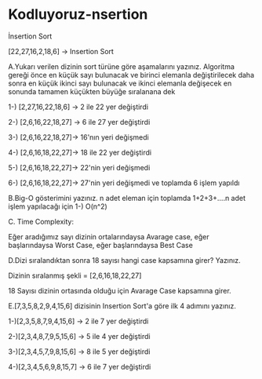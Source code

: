 # Kodluyoruz-nsertion

İnsertion Sort

[22,27,16,2,18,6] -> Insertion Sort

A.Yukarı verilen dizinin sort türüne göre aşamalarını yazınız.
Algoritma gereği önce en küçük sayı bulunacak ve birinci elemanla değiştirilecek 
daha sonra en küçük ikinci sayı bulunacak ve ikinci elemanla değişecek en sonunda 
tamamen küçükten büyüğe sıralanana dek

1-) [2,27,16,22,18,6] -> 2 ile 22  yer değiştirdi

2-) [2,6,16,22,18,27] -> 6 ile 27  yer değiştirdi

3-) [2,6,16,22,18,27]-> 16'nın yeri değişmedi

4-) [2,6,16,18,22,27]-> 18 ile 22  yer değiştirdi

5-) [2,6,16,18,22,27]-> 22'nin yeri değişmedi

6-) [2,6,16,18,22,27]-> 27'nin yeri değişmedi ve toplamda 6 işlem yapıldı 

B.Big-O gösterimini yazınız. 
n adet eleman için toplamda 1+2+3+....n adet işlem yapılacağı için 
1-) O(n^2)

C. Time Complexity:

Eğer aradığımız sayı dizinin ortalarındaysa Avarage case, eğer başlarındaysa Worst Case, eğer başlarındaysa Best Case

D.Dizi sıralandıktan sonra 18 sayısı hangi case kapsamına girer? Yazınız.

Dizinin sıralanmış şekli = [2,6,16,18,22,27]

18 Sayısı dizinin ortasında olduğu için Avarage Case kapsamına girer.

E.[7,3,5,8,2,9,4,15,6] dizisinin Insertion Sort'a göre ilk 4 adımını yazınız.

1-)[2,3,5,8,7,9,4,15,6] -> 2 ile 7  yer değiştirdi

2-)[2,3,4,8,7,9,5,15,6] -> 5 ile 4  yer değiştirdi

3-)[2,3,4,5,7,9,8,15,6] -> 8 ile 5  yer değiştirdi

4-)[2,3,4,5,6,9,8,15,7] -> 6 ile 7  yer değiştirdi
